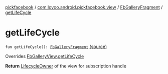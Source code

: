 [pickfacebook](../../index.md) / [com.lovoo.android.pickfacebook.view](../index.md) / [FbGalleryFragment](index.md) / [getLifeCycle](./get-life-cycle.md)

# getLifeCycle

`fun getLifeCycle(): `[`FbGalleryFragment`](index.md) [(source)](https://github.com/lovoo/android-pickpic/blob/master/pickfacebook/pickfacebook/src/main/kotlin/com/lovoo/android/pickfacebook/view/FbGalleryFragment.kt#L107)

Overrides [FbGalleryView.getLifeCycle](../../com.lovoo.android.pickfacebook.contract/-fb-gallery-view/get-life-cycle.md)

**Return**
[LifecycleOwner](#) of the view for subscription handle


